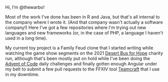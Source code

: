 Hi, I’m @thewarbo!

Most of the work I've done has been in R and Java, but that's all internal to the company
where I wrote it. (And that company wasn't actually a software company!) Here I've got a
few repositories where I'm trying out new languages and new frameworks (or, in the case of
PHP, a language I haven't used in a long time).

My current toy project is a Family Feud clone that I started writing while watching the 
game show segments on the 2021 [Desert Bus for Hope](https://desertbus.org) charity run, 
although that's been mostly put on hold while I've been doing the 
[Advent of Code](https://adventofcode.com/) daily challenges and finally gotten enough 
Angular under my belt to submit a few pull requests to the FFXIV tool
[Teamcraft](https://github.com/ffxiv-teamcraft/ffxiv-teamcraft) that I use in my downtime.
